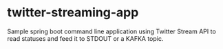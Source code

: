 # twitter-streaming-app

Sample spring boot command line application using Twitter Stream API to read statuses and feed it to STDOUT or a KAFKA topic.
